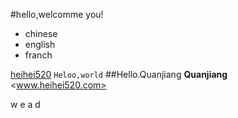 #hello,welcomme you!
- chinese
- english
- franch

[heihei520](http://www.heihei520.com)
 ``
Heloo,world
``
##Hello.Quanjiang
**Quanjiang**
<www.heihei520.com>

w   e
a   d

